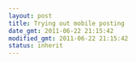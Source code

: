 ```yaml
---
layout: post
title: Trying out mobile posting
date_gmt: 2011-06-22 21:15:42
modified_gmt: 2011-06-22 21:15:42
status: inherit
---
```


